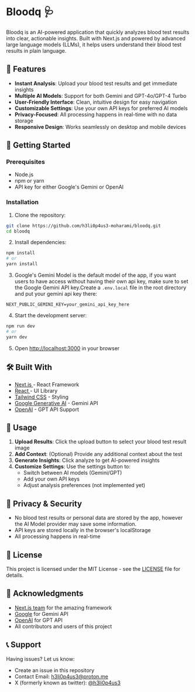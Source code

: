 # Bloodq 🩺

Bloodq is an AI-powered application that quickly analyzes blood test results into clear, actionable insights. Built with Next.js and powered by advanced large language models (LLMs), it helps users understand their blood test results in plain language.


## 🌟 Features

- **Instant Analysis**: Upload your blood test results and get immediate insights
- **Multiple AI Models**: Support for both Gemini and GPT-4o/GPT-4 Turbo
- **User-Friendly Interface**: Clean, intuitive design for easy navigation
- **Customizable Settings**: Use your own API keys for preferred AI models
- **Privacy-Focused**: All processing happens in real-time with no data storage
- **Responsive Design**: Works seamlessly on desktop and mobile devices

## 🚀 Getting Started

### Prerequisites

- Node.js
- npm or yarn
- API key for either Google's Gemini or OpenAI

### Installation

1. Clone the repository:
```bash
git clone https://github.com/h3li0p4us3-moharami/bloodq.git
cd bloodq
```

2. Install dependencies:
```bash
npm install
# or
yarn install
```

3. Google's Gemini Model is the default model of the app, if you want users to have access without having their own api key, make sure to set the Google Gemini API key.Create a `.env.local` file in the root directory and put your gemini api key there:
```env
NEXT_PUBLIC_GEMINI_KEY=your_gemini_api_key_here
```

4. Start the development server:
```bash
npm run dev
# or
yarn dev
```

5. Open [http://localhost:3000](http://localhost:3000) in your browser

## 🛠️ Built With

- [Next.js ](https://nextjs.org/) - React Framework
- [React ](https://reactjs.org/) - UI Library
- [Tailwind CSS](https://tailwindcss.com/) - Styling
- [Google Generative AI](https://ai.google.dev/) - Gemini API
- [OpenAI](https://openai.com/) - GPT API Support 

## 📖 Usage

1. **Upload Results**: Click the upload button to select your blood test result image
2. **Add Context**: (Optional) Provide any additional context about the test
3. **Generate Insights**: Click analyze to get AI-powered insights
4. **Customize Settings**: Use the settings button to:
   - Switch between AI models (Gemini/GPT)
   - Add your own API keys
   - Adjust analysis preferences (not implemented yet)

## 🔐 Privacy & Security

- No blood test results or personal data are stored by the app, however the AI Model provider may save some information.
- API keys are stored locally in the browser's localStorage
- All processing happens in real-time


## 📝 License

This project is licensed under the MIT License - see the [LICENSE](LICENSE) file for details.

## 🙏 Acknowledgments

- [Next.js team](https://nextjs.org/) for the amazing framework
- [Google](https://ai.google.dev/) for Gemini API
- [OpenAI](https://openai.com/) for GPT API
- All contributors and users of this project

## 📞 Support

Having issues? Let us know:
- Create an issue in this repository
- Contact Email: h3li0p4us3@proton.me
- X (formerly known as twitter): [@h3li0p4us3](https://x.com/h3li0p4us3)
